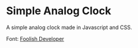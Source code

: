 # Simple Analog Clock
A simple analog clock made in Javascript and CSS.

Font: [Foolish Developer](https://www.foolishdeveloper.com/2021/07/simple-analog-clock-html-css-javascript.html)
